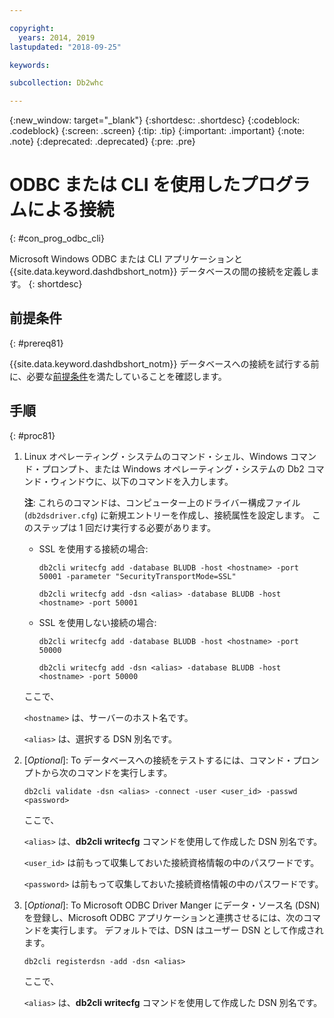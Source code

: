 ```yaml
---

copyright:
  years: 2014, 2019
lastupdated: "2018-09-25"

keywords:

subcollection: Db2whc

---
```


<!-- Attribute definitions --> 
{:new_window: target="_blank"}
{:shortdesc: .shortdesc}
{:codeblock: .codeblock}
{:screen: .screen}
{:tip: .tip}
{:important: .important}
{:note: .note}
{:deprecated: .deprecated}
{:pre: .pre}

# ODBC または CLI を使用したプログラムによる接続
{: #con_prog_odbc_cli}

Microsoft Windows ODBC または CLI アプリケーションと {{site.data.keyword.dashdbshort_notm}} データベースの間の接続を定義します。
{: shortdesc}

## 前提条件
{: #prereq81}

{{site.data.keyword.dashdbshort_notm}} データベースへの接続を試行する前に、必要な[前提条件](/docs/services/Db2whc/connecting/connecting.html#prereqs)を満たしていることを確認します。

<!-- Before you can connect to your database, you must perform the following steps:

- [Verify prerequisites](prereqs.html), including installing driver packages, configuring your local environment, and downloading SSL certificates (if needed)
- Collect [connection information](credentials.html), including database details such as host name and port numbers, and connection credentials such as user ID and password -->

## 手順
{: #proc81}

1. Linux オペレーティング・システムのコマンド・シェル、Windows コマンド・プロンプト、または Windows オペレーティング・システムの Db2 コマンド・ウィンドウに、以下のコマンドを入力します。

   **注**: これらのコマンドは、コンピューター上のドライバー構成ファイル (`db2dsdriver.cfg`) に新規エントリーを作成し、接続属性を設定します。 このステップは 1 回だけ実行する必要があります。
   
   - SSL を使用する接続の場合:

     `db2cli writecfg add -database BLUDB -host <hostname> -port 50001 -parameter "SecurityTransportMode=SSL"`

     `db2cli writecfg add -dsn <alias> -database BLUDB -host <hostname> -port 50001`

   - SSL を使用しない接続の場合:

     `db2cli writecfg add -database BLUDB -host <hostname> -port 50000`

     `db2cli writecfg add -dsn <alias> -database BLUDB -host <hostname> -port 50000`

   ここで、

   `<hostname>` は、サーバーのホスト名です。

   `<alias>` は、選択する DSN 別名です。
    
2. [*Optional*]: To データベースへの接続をテストするには、コマンド・プロンプトから次のコマンドを実行します。

   `db2cli validate -dsn <alias> -connect -user <user_id> -passwd <password>`

   ここで、

   `<alias>` は、**db2cli writecfg** コマンドを使用して作成した DSN 別名です。

   `<user_id>` は前もって収集しておいた接続資格情報の中のパスワードです。

   `<password>` は前もって収集しておいた接続資格情報の中のパスワードです。

3. [*Optional*]: To Microsoft ODBC Driver Manger にデータ・ソース名 (DSN) を登録し、Microsoft ODBC アプリケーションと連携させるには、次のコマンドを実行します。 デフォルトでは、DSN はユーザー DSN として作成されます。

   `db2cli registerdsn -add -dsn <alias>`

   ここで、
        
   `<alias>` は、**db2cli writecfg** コマンドを使用して作成した DSN 別名です。



